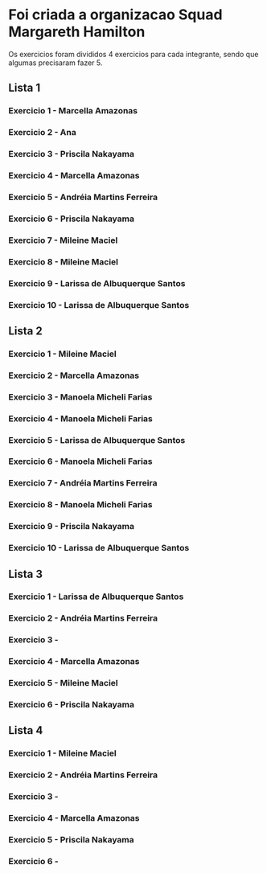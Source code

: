 # Foi criada a organizacao Squad Margareth Hamilton 
 Os exercicios foram divididos 4 exercicios para cada integrante, 
 sendo que algumas precisaram fazer 5.

## Lista 1
### Exercicio 1 - Marcella Amazonas
### Exercicio 2 - Ana
### Exercicio 3 - Priscila Nakayama
### Exercicio 4 - Marcella Amazonas
### Exercicio 5 - Andréia Martins Ferreira
### Exercicio 6 - Priscila Nakayama
### Exercicio 7 - Mileine Maciel
### Exercicio 8 - Mileine Maciel
### Exercicio 9 - Larissa de Albuquerque Santos
### Exercicio 10 - Larissa de Albuquerque Santos

## Lista 2
### Exercicio 1 - Mileine Maciel
### Exercicio 2 - Marcella Amazonas
### Exercicio 3 - Manoela Micheli Farias
### Exercicio 4 - Manoela Micheli Farias
### Exercicio 5 - Larissa de Albuquerque Santos
### Exercicio 6 - Manoela Micheli Farias
### Exercicio 7 - Andréia Martins Ferreira
### Exercicio 8 - Manoela Micheli Farias
### Exercicio 9 - Priscila Nakayama
### Exercicio 10 - Larissa de Albuquerque Santos

## Lista 3
### Exercicio 1 - Larissa de Albuquerque Santos
### Exercicio 2 - Andréia Martins Ferreira
### Exercicio 3 - 
### Exercicio 4 - Marcella Amazonas
### Exercicio 5 - Mileine Maciel
### Exercicio 6 - Priscila Nakayama


## Lista 4
### Exercicio 1 - Mileine Maciel
### Exercicio 2 - Andréia Martins Ferreira
### Exercicio 3 - 
### Exercicio 4 - Marcella Amazonas
### Exercicio 5 - Priscila Nakayama
### Exercicio 6 - 
